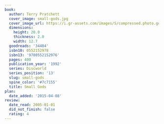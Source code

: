 ```yaml
---
book:
  author: Terry Pratchett
  cover_image: small-gods.jpg
  cover_image_url: https://i.gr-assets.com/images/S/compressed.photo.goodreads.com/books/1390899426l/34484.jpg
  dimensions:
    height: 20.0
    thickness: 2.0
    width: 12.7
  goodreads: '34484'
  isbn10: 0552152978
  isbn13: '9780552152976'
  pages: 400
  publication_year: '1992'
  series: Discworld
  series_position: '13'
  slug: small-gods
  spine_color: '#7c7155'
  title: Small Gods
plan:
  date_added: '2015-04-08'
review:
  date_read: 2005-01-01
  did_not_finish: false
  rating: 4
---
```

